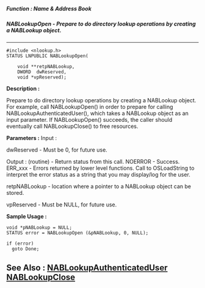 ##### Function : Name & Address Book
##### NABLookupOpen - Prepare to do directory lookup operations by creating a NABLookup object.
---
```
#include <nlookup.h>
STATUS LNPUBLIC NABLookupOpen(

	void **retpNABLookup,
	DWORD  dwReserved,
	void *vpReserved);
```
**Description :**

Prepare to do directory lookup operations by creating a NABLookup object.  For 
example, call NABLookupOpen() in order to prepare for calling 
NABLookupAuthenticatedUser(), which takes a NABLookup object as an input 
parameter.  If NABLookupOpen() succeeds, the caller should eventually call 
NABLookupClose() to free resources.

**Parameters :**
Input :

dwReserved  -  Must be 0, for future use.

Output :
(routine)  -  Return status from this call.
	NOERROR - Success.
	ERR_xxx - Errors returned by lower level functions.  Call to OSLoadString to interpret the error status as a string that you may display/log for the user.


retpNABLookup  -  location where a pointer to a NABLookup object can be stored.

vpReserved  -  Must be NULL, for future use.


**Sample Usage :**
```
void *pNABLookup = NULL;
STATUS error = NABLookupOpen (&pNABLookup, 0, NULL);

if (error)
  goto Done;
```
**See Also :**
[NABLookupAuthenticatedUser](/domino-c-api-docs/reference/Func/NABLookupAuthenticatedUser)
[NABLookupClose](/domino-c-api-docs/reference/Func/NABLookupClose)
---
